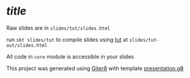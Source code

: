 # $title$

Raw slides are in `slides/tut/slides.html`

run `sbt slides/tut` to compile slides using [tut][tut] at `slides/tut-out/slides.html`

All code in `core` module is accessible in your slides




This project was generated using [Giter8][g8] with template [presentation.g8][]


[g8]: http://www.foundweekends.org/giter8/
[presentation.g8]: https://github.com/julien-truffaut/presentation.g8
[tut]: https://github.com/tpolecat/tut